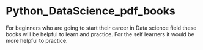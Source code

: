# Python_DataScience_pdf_books
For beginners who are going to start their career in Data science field these books will be helpful to learn and practice.
For the self learners it would be more helpful to practice.
